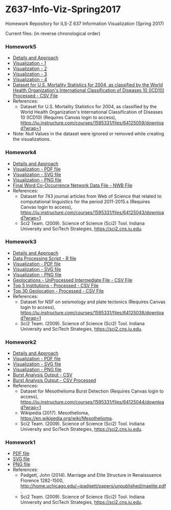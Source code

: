 # Z637-Info-Viz-Spring2017
Homework Repository for ILS-Z 637 Information Visualization (Spring 2017) 

Current files: (in reverse chronological order)
<h3>Homework5</h3>
<ul>
  <li><a href="https://github.com/samvat/Z637-Info-Viz-Spring2017/blob/master/Homework5/With%20Whom%20Trees%20%E2%80%93%20Approach.pdf">Details and Approach</a></li>
  <li><a href="https://public.tableau.com/profile/samvat.rastogi#!/vizhome/U_S_MortalityStatisticsfor2004bytheWorldHealthOrganizationsInternationalClassificationofDiseases10/Sheet1">Visualization - 1</a></li>
  <li><a href="https://public.tableau.com/profile/samvat.rastogi#!/vizhome/U_S_MortalityStatisticsfor2004bytheWorldHealthOrganizationsInternationalClassificationofDiseases10/Sheet2">Visualization - 2</a></li>
  <li><a href="https://public.tableau.com/profile/samvat.rastogi#!/vizhome/U_S_MortalityStatisticsfor2004bytheWorldHealthOrganizationsInternationalClassificationofDiseases10/Sheet3">Visualization - 3</a></li>
   <li><a href="https://public.tableau.com/profile/samvat.rastogi#!/vizhome/U_S_MortalityStatisticsfor2004bytheWorldHealthOrganizationsInternationalClassificationofDiseases10/Sheet4">Visualization - 4</a></li>
   <li><a href="https://github.com/samvat/Z637-Info-Viz-Spring2017/blob/master/Homework5/Wk5-icd102010en-US-Morbidity_processed.csv">Dataset for U.S. Mortality Statistics for 2004, as classified by the World Health Organization's International Classification of Diseases 10 (ICD10) Processed  - CSV File</a></li>
  <li>References:
    <ul>
      <li>Dataset for U.S. Mortality Statistics for 2004, as classified by the World Health Organization's International Classification of Diseases 10 (ICD10) (Requires Canvas login to access), <a href="https://iu.instructure.com/courses/1595331/files/64125059/download?wrap=1">https://iu.instructure.com/courses/1595331/files/64125059/download?wrap=1</a>
      </li>
    </ul>
   </li>
   <li>Note: Null Values in the dataset were ignored or removed while creating the visualizations.</li>
</ul>

<h3>Homework4</h3>
<ul>
  <li><a href="https://github.com/samvat/Z637-Info-Viz-Spring2017/blob/master/Homework4/Topical%20Data%20Visualization%20%E2%80%93%20Approach.pdf">Details and Approach</a></li>
  <li><a href="https://github.com/samvat/Z637-Info-Viz-Spring2017/blob/master/Homework4/samrasto_What_Topical_Data.pdf">Visualization - PDF file</a></li>
  <li><a href="https://github.com/samvat/Z637-Info-Viz-Spring2017/blob/master/Homework4/samrasto_What_Topical_Data.svg">Visualization - SVG file</a></li>
  <li><a href="https://github.com/samvat/Z637-Info-Viz-Spring2017/blob/master/Homework4/samrasto_What_Topical_Data.png">Visualization - PNG file</a></li>
   <li><a href="https://github.com/samvat/Z637-Info-Viz-Spring2017/blob/master/Homework4/samrasto_What_Topical_Data.nwb">Final Word Co-Occurrence Network Data File - NWB File</a></li>
  <li>References:
    <ul>
    <li>
    Dataset for 743 journal articles from Web of Science that related to computational linguistics for the period 2011-2015.s (Requires Canvas login to access), <a href="https://iu.instructure.com/courses/1595331/files/64125043/download?wrap=1">https://iu.instructure.com/courses/1595331/files/64125043/download?wrap=1</a>
    </li>
    <li>Sci2 Team. (2009). Science of Science (Sci2) Tool. Indiana University and SciTech Strategies, <a href="https://sci2.cns.iu.edu">https://sci2.cns.iu.edu</a>.</li>
    </ul>
    </li>
</ul>

<h3>Homework3</h3>
<ul>
  <li><a href="https://github.com/samvat/Z637-Info-Viz-Spring2017/blob/master/Homework3/Geospatial%20Visualization%20(Proportional%20Symbol%20Map)%20%E2%80%93%20Approach.pdf">Details and Approach</a></li>
  <li><a href="https://github.com/samvat/Z637-Info-Viz-Spring2017/blob/master/Homework3/Data_Processing.R">Data Processing Script - R file</a></li>
  <li><a href="https://github.com/samvat/Z637-Info-Viz-Spring2017/blob/master/Homework3/Top%2030%20NSF%20Grant%20on%20Seismology%20and%20Plate%20Tectonics%20(1986-2010).pdf">Visualization - PDF file</a></li>
  <li><a href="https://github.com/samvat/Z637-Info-Viz-Spring2017/blob/master/Homework3/Top%2030%20NSF%20Grant%20on%20Seismology%20and%20Plate%20Tectonics%20(1986-2010).svg">Visualization - SVG file</a></li>
  <li><a href="https://github.com/samvat/Z637-Info-Viz-Spring2017/blob/master/Homework3/Top%2030%20NSF%20Grant%20on%20Seismology%20and%20Plate%20Tectonics%20(1986-2010).png">Visualization - PNG file</a></li>
   <li><a href="https://github.com/samvat/Z637-Info-Viz-Spring2017/blob/master/Homework3/gelocation.csv">Geolocations - UnProcessed Intermediate File - CSV File</a></li>
   <li><a href="https://github.com/samvat/Z637-Info-Viz-Spring2017/blob/master/Homework3/institutes.csv">Top 5 Institutions - Processed - CSV File</a></li>
   <li><a href="https://github.com/samvat/Z637-Info-Viz-Spring2017/blob/master/Homework3/gelocation_Latitude_and_Longitude.csv">Top 30 Geolocation - Processed - CSV File</a></li>
  <li>References:
    <ul>
    <li>
    Dataset for NSF on seismology and plate tectonics (Requires Canvas login to access), <a href="https://iu.instructure.com/courses/1595331/files/64125038/download?wrap=1">https://iu.instructure.com/courses/1595331/files/64125038/download?wrap=1</a>
    </li>
    <li>Sci2 Team. (2009). Science of Science (Sci2) Tool. Indiana University and SciTech Strategies, <a href="https://sci2.cns.iu.edu">https://sci2.cns.iu.edu</a>.</li>
    </ul>
    </li>
</ul>

<h3>Homework2</h3>
<ul>
  <li><a href="https://github.com/samvat/Z637-Info-Viz-Spring2017/blob/master/Homework2/Making%20Temporal%20Burst%20Analysis%20Visualization%20%E2%80%93%20Approach.pdf">Details and Approach</a></li>
  <li><a href="https://github.com/samvat/Z637-Info-Viz-Spring2017/blob/master/Homework2/samrasto_When_Temporal_Data.pdf">Visualization - PDF file</a></li>
  <li><a href="https://github.com/samvat/Z637-Info-Viz-Spring2017/blob/master/Homework2/samrasto_When_Temporal_Data.svg">Visualization - SVG file</a></li>
  <li><a href="https://github.com/samvat/Z637-Info-Viz-Spring2017/blob/master/Homework2/samrasto_When_Temporal_Data.png">Visualization - PNG file</a></li>
   <li><a href="https://github.com/samvat/Z637-Info-Viz-Spring2017/blob/master/Homework2/BurstDetectionOutput.csv">Burst Analysis Output - CSV</a></li>
   <li><a href="https://github.com/samvat/Z637-Info-Viz-Spring2017/blob/master/Homework2/BurstDetectionOutput_Processed.csv">Burst Analysis Output - CSV  Processed</a></li>
  <li>References:
    <ul>
    <li>
    Dataset for Mesothelioma Burst Detection (Requires Canvas login to access), <a href="https://iu.instructure.com/courses/1595331/files/64125044/download?wrap=1">https://iu.instructure.com/courses/1595331/files/64125044/download?wrap=1</a>
    </li>
    <li>Wikipedia (2017). Mesothelioma, <a href="https://en.wikipedia.org/wiki/Mesothelioma">https://en.wikipedia.org/wiki/Mesothelioma</a>.</li>
    <li>Sci2 Team. (2009). Science of Science (Sci2) Tool. Indiana University and SciTech Strategies, <a href="https://sci2.cns.iu.edu">https://sci2.cns.iu.edu</a>.</li>
    </ul>
    </li>
</ul>

<h3>Homework1</h3>
<ul>
  <li><a href="https://github.com/samvat/Z637-Info-Viz-Spring2017/blob/master/Homework1/samrasto_Visual_Framework_and_Workflow_Design.pdf">PDF file</a></li>
  <li><a href="https://github.com/samvat/Z637-Info-Viz-Spring2017/blob/master/Homework1/samrasto_Visual_Framework_and_Workflow_Design.svg">SVG file</a></li>
  <li><a href="https://github.com/samvat/Z637-Info-Viz-Spring2017/blob/master/Homework1/samrasto_Visual_Framework_and_Workflow_Design.png">PNG file</a></li>
  <li>References:
    <ul>
    <li>Padgett, John (2014). Marriage and Elite Structure in Renaisssance Florence 1282-1500, <a href="http://home.uchicago.edu/~jpadgett/papers/unpublished/maelite.pdf">http://home.uchicago.edu/~jpadgett/papers/unpublished/maelite.pdf</a>.</li>
    <li>Sci2 Team. (2009). Science of Science (Sci2) Tool. Indiana University and SciTech Strategies, <a href="https://sci2.cns.iu.edu">https://sci2.cns.iu.edu</a>.</li>
    </ul>
    </li>
</ul>



